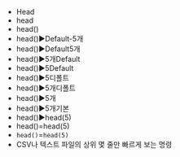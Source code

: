 - Head
- head
- head()
- head()▶️Default-5개
- head()▶️Default5개
- head()▶️5개Default
- head()▶️5Default
- head()▶️5디폴트
- head()▶️5개디폴트
- head()▶️5개
- head()▶️5개기본
- head()▶️head(5)
- head()=head(5)
- `head()`=`head(5)`
- CSV나 텍스트 파일의 상위 몇 줄만 빠르게 보는 명령